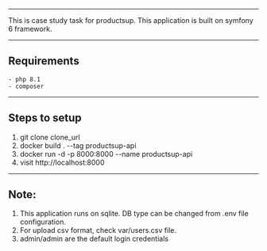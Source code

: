 ***
This is case study task for productsup. This application is built on symfony 6 framework.
***
Requirements
--
    - php 8.1 
    - composer

***

Steps to setup
-
1. git clone clone_url
2. docker build . --tag productsup-api
3. docker run -d -p 8000:8000 --name productsup-api
4. visit http://localhost:8000
***

Note:
-
1. This application runs on sqlite. DB type can be changed from .env file configuration.
2. For upload csv format, check var/users.csv file.
3. admin/admin are the default login credentials
